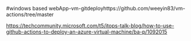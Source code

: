 #windows based 
webApp-vm-gitdeployhttps://github.com/weeyin83/vm-actions/tree/master

https://techcommunity.microsoft.com/t5/itops-talk-blog/how-to-use-github-actions-to-deploy-an-azure-virtual-machine/ba-p/1092015
